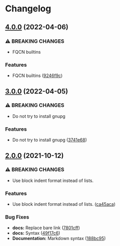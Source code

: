 # Changelog

## [4.0.0](https://github.com/agl4/ansible-role-gnupg/compare/v3.0.0...v4.0.0) (2022-04-06)


### ⚠ BREAKING CHANGES

* FQCN builtins

### Features

* FQCN builtins ([9246f9c](https://github.com/agl4/ansible-role-gnupg/commit/9246f9cd5245dde5e9652e2c8aa076f0840b5e21))

## [3.0.0](https://www.github.com/agl4/ansible-role-gnupg/compare/v2.0.0...v3.0.0) (2022-04-05)


### ⚠ BREAKING CHANGES

* Do not try to install gnupg

### Features

* Do not try to install gnupg ([3741e68](https://www.github.com/agl4/ansible-role-gnupg/commit/3741e68211839d7b819a1d3f852c8a354881c678))

## [2.0.0](https://www.github.com/agl4/ansible-role-gnupg/compare/v1.0.2...v2.0.0) (2021-10-12)


### ⚠ BREAKING CHANGES

* Use block indent format instead of lists.

### Features

* Use block indent format instead of lists. ([ca45aca](https://www.github.com/agl4/ansible-role-gnupg/commit/ca45aca56aced6d5ddb50ef955b462d8c8727ad0))


### Bug Fixes

* **docs:** Replace bare link ([7801cff](https://www.github.com/agl4/ansible-role-gnupg/commit/7801cff968adf464ff0c81c0f16be0d4a9fd7cac))
* **docs:** Syntax ([49f17c6](https://www.github.com/agl4/ansible-role-gnupg/commit/49f17c67b3810b59842da39f25bc0ea0a8b6492a))
* **Documentation:** Markdown syntax ([188bc95](https://www.github.com/agl4/ansible-role-gnupg/commit/188bc95df7d316fc8860426e67d4da0be9d1da3b))

